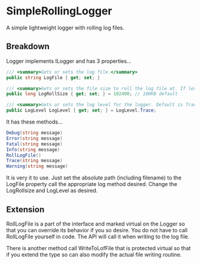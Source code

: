 # SimpleRollingLogger
A simple lightweight logger with rolling log files.

## Breakdown
Logger implements ILogger and has 3 properties...

```C#
/// <summary>Gets or sets the log file.</summary>
public string LogFile { get; set; }

/// <summary>Gets or sets the file size to roll the log file at. If less than 0 then the log file will not be rolled. Default is 102400 (100KB).</summary>
public long LogRollSize { get; set; } = 102400; // 100KB default

/// <summary>Gets or sets the log level for the logger. Default is Trace.</summary>
public LogLevel LogLevel { get; set; } = LogLevel.Trace;
```

It has these methods...

```C#
Debug(string message)
Error(string message)
Fatal(string message)
Info(string message)
RollLogFile()
Trace(string message)
Warning(string message)
```

It is very it to use. Just set the absolute path (including filename) to the LogFile property call the appropriate log method desired. Change the LogRollsize and LogLevel as desired.

## Extension
RollLogFile is a part of the interface and marked virtual on the Logger so that you can override its behavior if you so desire. You do not have to call RollLogFile yourself in code. The API will call it when writing to the log file.

There is another method call WriteToLofFile that is protected virtual so that if you extend the type so can also modify the actual file writing routine.
